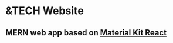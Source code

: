 # &TECH Website

## MERN web app based on [Material Kit React](https://demos.creative-tim.com/material-kit-react)
